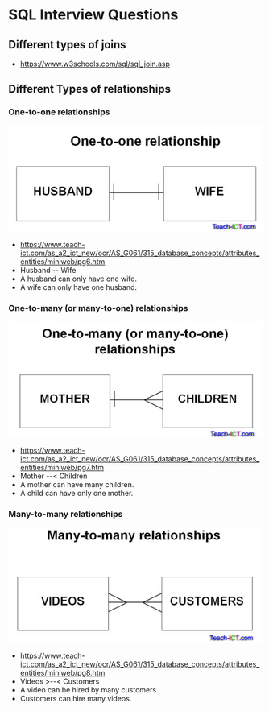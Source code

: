 # SQL Interview Questions

## Different types of joins

- https://www.w3schools.com/sql/sql_join.asp

## Different Types of relationships

### One-to-one relationships

![One-to-one relationships](images/one2one.jpg "One-to-one relationships")

- https://www.teach-ict.com/as_a2_ict_new/ocr/AS_G061/315_database_concepts/attributes_entities/miniweb/pg6.htm
- Husband -- Wife
- A husband can only have one wife.
- A wife can only have one husband.

### One-to-many (or many-to-one) relationships

![One-to-many (or many-to-one) relationships](images/one2many.jpg "One-to-many (or many-to-one) relationships")

- https://www.teach-ict.com/as_a2_ict_new/ocr/AS_G061/315_database_concepts/attributes_entities/miniweb/pg7.htm
- Mother --< Children
- A mother can have many children.
- A child can have only one mother.

### Many-to-many relationships

![Many-to-many relationships](images/many2many.jpg "Many-to-many relationships")

- https://www.teach-ict.com/as_a2_ict_new/ocr/AS_G061/315_database_concepts/attributes_entities/miniweb/pg8.htm
- Videos >--< Customers
- A video can be hired by many customers.
- Customers can hire many videos.
